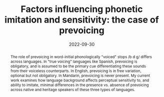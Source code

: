 ---
title: "Factors influencing phonetic imitation and sensitivity: the case of prevoicing"
date: 2022-09-30
publishDate: 2022-09-26
time: "10:30"
speakers: schertz0
abstract: >
  The role of prevoicing in word-initial phonologically "voiced" stops
  /b d g/ differs across languages. In "true voicing" languages like Spanish,
  prevoicing is obligatory, and is assumed to be the primary cue
  differentiating these sounds from their voiceless counterparts. In English,
  prevoicing is in free variation, optional but not obligatory. In Mandarin,
  prevoicing is never present. My current work examines how language
  background affects perceptual sensitivity to, and ability to imitate,
  minimal differences in the presence vs. absence of prevoicing across native
  and heritage speakers of these three types of languages.
---